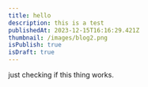 ```yaml
---
title: hello
description: this is a test
publishedAt: 2023-12-15T16:16:29.421Z
thumbnail: /images/blog2.png
isPublish: true
isDraft: true
---
```

j﻿ust checking if this thing works.